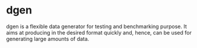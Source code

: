 # dgen
dgen is a flexible data generator for testing and benchmarking purpose.
It aims at producing in the desired format quickly and, hence, can be used for generating large amounts of data.